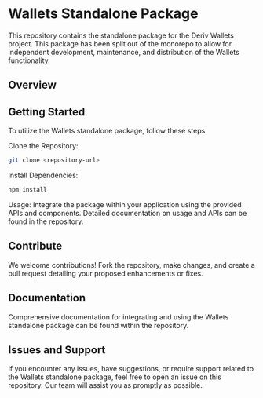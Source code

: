 # Wallets Standalone Package

This repository contains the standalone package for the Deriv Wallets project. This package has been split out of the monorepo to allow for independent development, maintenance, and distribution of the Wallets functionality.

## Overview

## Getting Started

To utilize the Wallets standalone package, follow these steps:

Clone the Repository:

```bash
git clone <repository-url>
```

Install Dependencies:

```bash
npm install
```

Usage:
Integrate the package within your application using the provided APIs and components. Detailed documentation on usage and APIs can be found in the repository.

## Contribute

We welcome contributions! Fork the repository, make changes, and create a pull request detailing your proposed enhancements or fixes.

## Documentation

Comprehensive documentation for integrating and using the Wallets standalone package can be found within the repository.

## Issues and Support

If you encounter any issues, have suggestions, or require support related to the Wallets standalone package, feel free to open an issue on this repository. Our team will assist you as promptly as possible.
